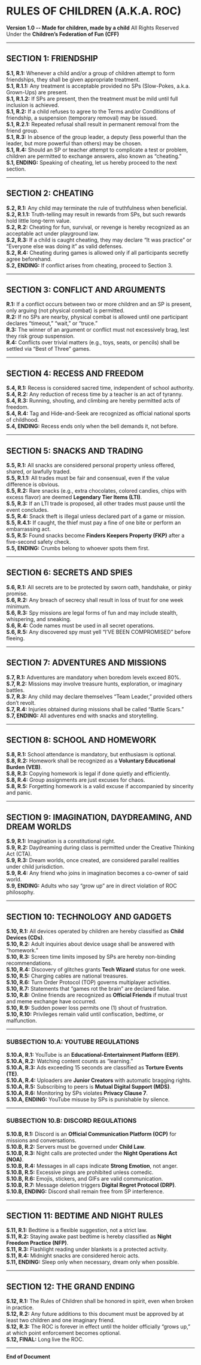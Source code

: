 # RULES OF CHILDREN (A.K.A. ROC)
**Version 1.0 -- Made for children, made by a child** 
All Rights Reserved Under the **Children’s Federation of Fun (CFF)**

---

## SECTION 1: FRIENDSHIP

**S.1, R.1:** Whenever a child and/or a group of children attempt to form friendships, they shall be given appropriate treatment.  
**S.1, R.1.1:** Any treatment is acceptable provided no SPs (Slow-Pokes, a.k.a. Grown-Ups) are present.  
**S.1, R.1.2:** If SPs are present, then the treatment must be mild until full inclusion is achieved.  
**S.1, R.2:** If a child refuses to agree to the Terms and/or Conditions of friendship, a suspension (temporary removal) may be issued.  
**S.1, R.2.1:** Repeated refusal shall result in permanent removal from the friend group.  
**S.1, R.3:** In absence of the group leader, a deputy (less powerful than the leader, but more powerful than others) may be chosen.  
**S.1, R.4:** Should an SP or teacher attempt to complicate a test or problem, children are permitted to exchange answers, also known as “cheating.”  
**S.1, ENDING:** Speaking of cheating, let us hereby proceed to the next section.

---

## SECTION 2: CHEATING

**S.2, R.1:** Any child may terminate the rule of truthfulness when beneficial.  
**S.2, R.1.1:** Truth-telling may result in rewards from SPs, but such rewards hold little long-term value.  
**S.2, R.2:** Cheating for fun, survival, or revenge is hereby recognized as an acceptable act under playground law.  
**S.2, R.3:** If a child is caught cheating, they may declare “It was practice” or “Everyone else was doing it” as valid defenses.  
**S.2, R.4:** Cheating during games is allowed only if all participants secretly agree beforehand.  
**S.2, ENDING:** If conflict arises from cheating, proceed to Section 3.

---

## SECTION 3: CONFLICT AND ARGUMENTS

**R.1:** If a conflict occurs between two or more children and an SP is present, only arguing (not physical combat) is permitted.  
**R.2:** If no SPs are nearby, physical combat is allowed until one participant declares “timeout,” “wait,” or “truce.”  
**R.3:** The winner of an argument or conflict must not excessively brag, lest they risk group suspension.  
**R.4:** Conflicts over trivial matters (e.g., toys, seats, or pencils) shall be settled via “Best of Three” games.  

---

## SECTION 4: RECESS AND FREEDOM

**S.4, R.1:** Recess is considered sacred time, independent of school authority.  
**S.4, R.2:** Any reduction of recess time by a teacher is an act of tyranny.  
**S.4, R.3:** Running, shouting, and climbing are hereby permitted acts of freedom.  
**S.4, R.4:** Tag and Hide-and-Seek are recognized as official national sports of childhood.  
**S.4, ENDING:** Recess ends only when the bell demands it, not before.

---

## SECTION 5: SNACKS AND TRADING

**S.5, R.1:** All snacks are considered personal property unless offered, shared, or lawfully traded.  
**S.5, R.1.1:** All trades must be fair and consensual, even if the value difference is obvious.  
**S.5, R.2:** Rare snacks (e.g., extra chocolates, colored candies, chips with excess flavor) are deemed **Legendary Tier Items (LTI)**.  
**S.5, R.3:** If an LTI trade is proposed, all other trades must pause until the event concludes.  
**S.5, R.4:** Snack theft is illegal unless declared part of a game or mission.  
**S.5, R.4.1:** If caught, the thief must pay a fine of one bite or perform an embarrassing act.  
**S.5, R.5:** Found snacks become **Finders Keepers Property (FKP)** after a five-second safety check.  
**S.5, ENDING:** Crumbs belong to whoever spots them first.

---

## SECTION 6: SECRETS AND SPIES

**S.6, R.1:** All secrets are to be protected by sworn oath, handshake, or pinky promise.  
**S.6, R.2:** Any breach of secrecy shall result in loss of trust for one week minimum.  
**S.6, R.3:** Spy missions are legal forms of fun and may include stealth, whispering, and sneaking.  
**S.6, R.4:** Code names must be used in all secret operations.  
**S.6, R.5:** Any discovered spy must yell “I’VE BEEN COMPROMISED” before fleeing.

---

## SECTION 7: ADVENTURES AND MISSIONS

**S.7, R.1:** Adventures are mandatory when boredom levels exceed 80%.  
**S.7, R.2:** Missions may involve treasure hunts, exploration, or imaginary battles.  
**S.7, R.3:** Any child may declare themselves “Team Leader,” provided others don’t revolt.  
**S.7, R.4:** Injuries obtained during missions shall be called “Battle Scars.”  
**S.7, ENDING:** All adventures end with snacks and storytelling.

---

## SECTION 8: SCHOOL AND HOMEWORK

**S.8, R.1:** School attendance is mandatory, but enthusiasm is optional.  
**S.8, R.2:** Homework shall be recognized as a **Voluntary Educational Burden (VEB)**.  
**S.8, R.3:** Copying homework is legal if done quietly and efficiently.  
**S.8, R.4:** Group assignments are just excuses for chaos.  
**S.8, R.5:** Forgetting homework is a valid excuse if accompanied by sincerity and panic.

---

## SECTION 9: IMAGINATION, DAYDREAMING, AND DREAM WORLDS

**S.9, R.1:** Imagination is a constitutional right.  
**S.9, R.2:** Daydreaming during class is permitted under the Creative Thinking Act (CTA).  
**S.9, R.3:** Dream worlds, once created, are considered parallel realities under child jurisdiction.  
**S.9, R.4:** Any friend who joins in imagination becomes a co-owner of said world.  
**S.9, ENDING:** Adults who say “grow up” are in direct violation of ROC philosophy.

---

## SECTION 10: TECHNOLOGY AND GADGETS

**S.10, R.1:** All devices operated by children are hereby classified as **Child Devices (CDs)**.  
**S.10, R.2:** Adult inquiries about device usage shall be answered with “homework.”  
**S.10, R.3:** Screen time limits imposed by SPs are hereby non-binding recommendations.  
**S.10, R.4:** Discovery of glitches grants **Tech Wizard** status for one week.  
**S.10, R.5:** Charging cables are national treasures.  
**S.10, R.6:** Turn Order Protocol (TOP) governs multiplayer activities.  
**S.10, R.7:** Statements that “games rot the brain” are declared false.  
**S.10, R.8:** Online friends are recognized as **Official Friends** if mutual trust and meme exchange have occurred.  
**S.10, R.9:** Sudden power loss permits one (1) shout of frustration.  
**S.10, R.10:** Privileges remain valid until confiscation, bedtime, or malfunction.

---

### SUBSECTION 10.A: YOUTUBE REGULATIONS

**S.10.A, R.1:** YouTube is an **Educational-Entertainment Platform (EEP)**.  
**S.10.A, R.2:** Watching content counts as “learning.”  
**S.10.A, R.3:** Ads exceeding 15 seconds are classified as **Torture Events (TE)**.  
**S.10.A, R.4:** Uploaders are **Junior Creators** with automatic bragging rights.  
**S.10.A, R.5:** Subscribing to peers is **Mutual Digital Support (MDS)**.  
**S.10.A, R.6:** Monitoring by SPs violates **Privacy Clause 7**.  
**S.10.A, ENDING:** YouTube misuse by SPs is punishable by silence.

---

### SUBSECTION 10.B: DISCORD REGULATIONS

**S.10.B, R.1:** Discord is an **Official Communication Platform (OCP)** for missions and conversations.  
**S.10.B, R.2:** Servers must be governed under **Child Law**.  
**S.10.B, R.3:** Night calls are protected under the **Night Operations Act (NOA)**.  
**S.10.B, R.4:** Messages in all caps indicate **Strong Emotion**, not anger.  
**S.10.B, R.5:** Excessive pings are prohibited unless comedic.  
**S.10.B, R.6:** Emojis, stickers, and GIFs are valid communication.  
**S.10.B, R.7:** Message deletion triggers **Digital Regret Protocol (DRP)**.  
**S.10.B, ENDING:** Discord shall remain free from SP interference.

---

## SECTION 11: BEDTIME AND NIGHT RULES

**S.11, R.1:** Bedtime is a flexible suggestion, not a strict law.  
**S.11, R.2:** Staying awake past bedtime is hereby classified as **Night Freedom Practice (NFP)**.  
**S.11, R.3:** Flashlight reading under blankets is a protected activity.  
**S.11, R.4:** Midnight snacks are considered heroic acts.  
**S.11, ENDING:** Sleep only when necessary, dream only when possible.

---

## SECTION 12: THE GRAND ENDING

**S.12, R.1:** The Rules of Children shall be honored in spirit, even when broken in practice.  
**S.12, R.2:** Any future additions to this document must be approved by at least two children and one imaginary friend.  
**S.12, R.3:** The ROC is forever in effect until the holder officially “grows up,” at which point enforcement becomes optional.  
**S.12, FINAL:** Long live the ROC.

---

**End of Document**
